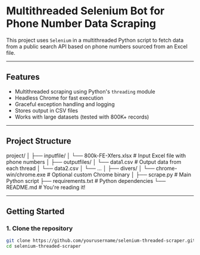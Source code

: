 # Multithreaded Selenium Bot for Phone Number Data Scraping

This project uses `Selenium` in a multithreaded Python script to fetch data from a public search API based on phone numbers sourced from an Excel file.

---

##  Features

- Multithreaded scraping using Python's `threading` module
- Headless Chrome for fast execution
- Graceful exception handling and logging
- Stores output in CSV files
- Works with large datasets (tested with 800K+ records)

---

##  Project Structure

project/
│
├── inputfile/
│ └── 800k-FE-Xfers.xlsx # Input Excel file with phone numbers
│
├── outputfiles/
│ └── data1.csv # Output data from each thread
│ └── data2.csv
│ └── ...
│
├── divers/
│ └── chrome-win/chrome.exe # Optional custom Chrome binary
│
├── scrape.py # Main Python script
├── requirements.txt # Python dependencies
└── README.md # You're reading it!


---

## Getting Started

### 1. Clone the repository

```bash
git clone https://github.com/yourusername/selenium-threaded-scraper.git
cd selenium-threaded-scraper

